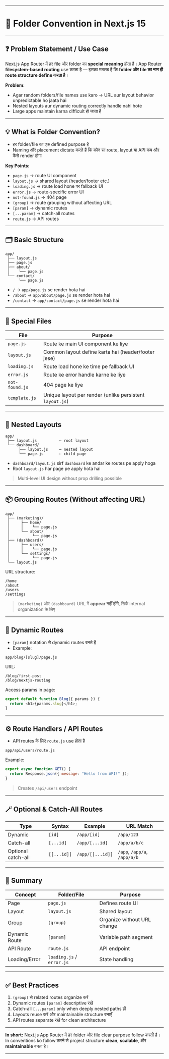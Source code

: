 
---

# 📘 Folder Convention in Next.js 15

---

## ❓ Problem Statement / Use Case

Next.js App Router में हर file और folder का **special meaning** होता है।
App Router **filesystem-based routing** use करता है — इसका मतलब है कि **folder और file का नाम ही route structure define करता है**।

**Problem:**

* Agar random folders/file names use karo → URL aur layout behavior unpredictable ho jaata hai
* Nested layouts aur dynamic routing correctly handle nahi hote
* Large apps maintain karna difficult हो जाता है

---

## 💡 What is Folder Convention?

* हर folder/file का एक defined purpose है
* Naming और placement dictate करते हैं कि कौन सा route, layout या API कब और कैसे render होगा

**Key Points:**

* `page.js` → route UI component
* `layout.js` → shared layout (header/footer etc.)
* `loading.js` → route load hone पर fallback UI
* `error.js` → route-specific error UI
* `not-found.js` → 404 page
* `(group)` → route grouping without affecting URL
* `[param]` → dynamic routes
* `[...param]` → catch-all routes
* `route.js` → API routes

---

## 🗂️ Basic Structure

```
app/
 ├── layout.js
 ├── page.js
 ├── about/
 │    └── page.js
 └── contact/
      └── page.js
```

* `/` → `app/page.js` se render hota hai
* `/about` → `app/about/page.js` se render hota hai
* `/contact` → `app/contact/page.js` se render hota hai

---

## 🧩 Special Files

| File           | Purpose                                                  |
| -------------- | -------------------------------------------------------- |
| `page.js`      | Route ke main UI component ke liye                       |
| `layout.js`    | Common layout define karta hai (header/footer jese)      |
| `loading.js`   | Route load hone ke time pe fallback UI                   |
| `error.js`     | Route ke error handle karne ke liye                      |
| `not-found.js` | 404 page ke liye                                         |
| `template.js`  | Unique layout per render (unlike persistent `layout.js`) |

---

## 🧱 Nested Layouts

```
app/
 ├── layout.js          ← root layout
 └── dashboard/
      ├── layout.js     ← nested layout
      └── page.js       ← child page
```

* `dashboard/layout.js` sirf `dashboard` ke andar ke routes pe apply hoga
* Root `layout.js` har page pe apply hota hai

> Multi-level UI design without prop drilling possible

---

## 📦 Grouping Routes (Without affecting URL)

```
app/
 ├── (marketing)/
 │     ├── home/
 │     │    └── page.js
 │     └── about/
 │          └── page.js
 ├── (dashboard)/
 │     ├── users/
 │     │    └── page.js
 │     └── settings/
 │          └── page.js
 └── layout.js
```

URL structure:

```
/home
/about
/users
/settings
```

> `(marketing)` और `(dashboard)` URL में **appear नहीं होंगे**, सिर्फ internal organization के लिए

---

## 🔁 Dynamic Routes

* `[param]` notation से dynamic routes बनते हैं
* Example:

```
app/blog/[slug]/page.js
```

URL:

```
/blog/first-post
/blog/nextjs-routing
```

Access params in page:

```js
export default function Blog({ params }) {
  return <h1>{params.slug}</h1>;
}
```

---

## ⚙️ Route Handlers / API Routes

* API routes के लिए `route.js` use होता है

```
app/api/users/route.js
```

Example:

```js
export async function GET() {
  return Response.json({ message: "Hello from API!" });
}
```

> Creates `/api/users` endpoint

---

## 🪄 Optional & Catch-All Routes

| Type               | Syntax      | Example          | URL Match                    |
| ------------------ | ----------- | ---------------- | ---------------------------- |
| Dynamic            | `[id]`      | `/app/[id]`      | `/app/123`                   |
| Catch-all          | `[...id]`   | `/app/[...id]`   | `/app/a/b/c`                 |
| Optional catch-all | `[[...id]]` | `/app/[[...id]]` | `/app`, `/app/a`, `/app/a/b` |

---

## 🧠 Summary

| Concept       | Folder/File               | Purpose                     |
| ------------- | ------------------------- | --------------------------- |
| Page          | `page.js`                 | Defines route UI            |
| Layout        | `layout.js`               | Shared layout               |
| Group         | `(group)`                 | Organize without URL change |
| Dynamic Route | `[param]`                 | Variable path segment       |
| API Route     | `route.js`                | API endpoint                |
| Loading/Error | `loading.js` / `error.js` | State handling              |

---

## ✅ Best Practices

1. `(group)` से related routes organize करें
2. Dynamic routes `[param]` descriptive रखें
3. Catch-all `[...param]` only when deeply nested paths हों
4. Layouts reuse करें और maintainable structure बनाएँ
5. API routes separate रखें for clean architecture

---

**In short:**
Next.js App Router में हर folder और file clear purpose follow करती है।
In conventions ko follow करने से project structure **clean**, **scalable**, और **maintainable** बनता है।

---
